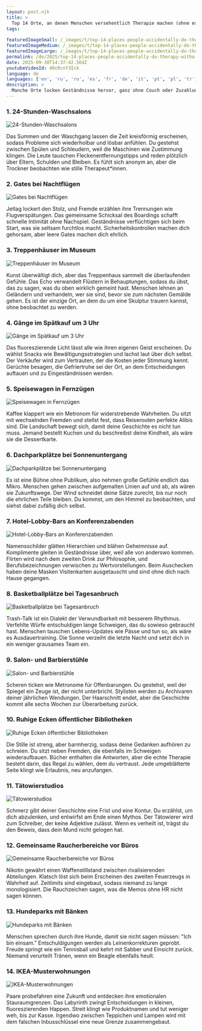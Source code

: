 ```yaml
---
layout: post.njk
title: >
  Top 14 Orte, an denen Menschen versehentlich Therapie machen (ohne es Therapie zu nennen)
tags:
  
featuredImageSmall: /_images/t/top-14-places-people-accidentally-do-therapy-witho-cover-de-small.webp
featuredImageMedium: /_images/t/top-14-places-people-accidentally-do-therapy-witho-cover-de-medium.webp
featuredImageLarge: /_images/t/top-14-places-people-accidentally-do-therapy-witho-cover-de-large.webp
permalink: /de/2025/top-14-places-people-accidentally-do-therapy-witho.html
date: 2025-09-30T14:37:42.564Z
youtubeVideoId: 40cRcnY3Ick
language: de
languages: ['en', 'ru', 'ro', 'es', 'fr', 'de', 'it', 'pt', 'pl', 'tr']
description: >
  Manche Orte locken Geständnisse hervor, ganz ohne Couch oder Zuzahlung. Das sind die ungeplanten Kliniken, in denen Fremde Geheimnisse tauschen, Stimmungen sich lösen oder verhärten und kleine Rituale Angst in Geschichten verwandeln. Sie wirken liminal, ein wenig regellos und auf seltsame Weise sicher für die Wahrheiten, denen du am Mittag ausweichst.
---
```


### 1. 24-Stunden-Waschsalons

![24-Stunden-Waschsalons](/_images/4/4780a1708105060295e94aa932952792-medium.webp)

Das Summen und der Waschgang lassen die Zeit kreisförmig erscheinen, sodass Probleme sich wiederholbar und lösbar anfühlen. Du gestehst zwischen Spülen und Schleudern, weil die Maschinen wie Zustimmung klingen. Die Leute tauschen Fleckenentfernungstipps und reden plötzlich über Eltern, Schulden und Bleiben. Es fühlt sich anonym an, aber die Trockner beobachten wie stille Therapeut*innen.

### 2. Gates bei Nachtflügen

![Gates bei Nachtflügen](/_images/8/8ef54fac5d2f1b36d0c37d0f138e219d-medium.webp)

Jetlag lockert den Stolz, und Fremde erzählen ihre Trennungen wie Flugverspätungen. Das gemeinsame Schicksal des Boardings schafft schnelle Intimität ohne Nachspiel. Geständnisse verflüchtigen sich beim Start, was sie seltsam furchtlos macht. Sicherheitskontrollen machen dich gehorsam, aber leere Gates machen dich ehrlich.

### 3. Treppenhäuser im Museum

![Treppenhäuser im Museum](/_images/8/87a86436b4dbbc3dd4a3f7772e61e833-medium.webp)

Kunst überwältigt dich, aber das Treppenhaus sammelt die überlaufenden Gefühle. Das Echo verwandelt Flüstern in Behauptungen, sodass du übst, das zu sagen, was du oben wirklich gemeint hast. Menschen lehnen an Geländern und verhandeln, wer sie sind, bevor sie zum nächsten Gemälde gehen. Es ist der einzige Ort, an dem du um eine Skulptur trauern kannst, ohne beobachtet zu werden.

### 4. Gänge im Spätkauf um 3 Uhr

![Gänge im Spätkauf um 3 Uhr](/_images/f/fa10945472ad83d3ad5c1ca38f2b9cf6-medium.webp)

Das fluoreszierende Licht lässt alle wie ihren eigenen Geist erscheinen. Du wählst Snacks wie Bewältigungsstrategien und lachst laut über dich selbst. Der Verkäufer wird zum Vertrauten, der die Kosten jeder Stimmung kennt. Gerüchte besagen, die Gefriertruhe sei der Ort, an dem Entscheidungen auftauen und zu Eingeständnissen werden.

### 5. Speisewagen in Fernzügen

![Speisewagen in Fernzügen](/_images/f/fe284dbf3312f983f36fc8d31102c82d-medium.webp)

Kaffee klappert wie ein Metronom für widerstrebende Wahrheiten. Du sitzt mit wechselnden Fremden und stellst fest, dass Reiserouten perfekte Alibis sind. Die Landschaft bewegt sich, damit deine Geschichte es nicht tun muss. Jemand bestellt Kuchen und du beschreibst deine Kindheit, als wäre sie die Dessertkarte.

### 6. Dachparkplätze bei Sonnenuntergang

![Dachparkplätze bei Sonnenuntergang](/_images/0/04afe6e439d40828c3b6f41cde7178b1-medium.webp)

Es ist eine Bühne ohne Publikum, also nehmen große Gefühle endlich das Mikro. Menschen gehen zwischen aufgemalten Linien auf und ab, als wären sie Zukunftswege. Der Wind schneidet deine Sätze zurecht, bis nur noch die ehrlichen Teile bleiben. Du kommst, um den Himmel zu beobachten, und siehst dabei zufällig dich selbst.

### 7. Hotel-Lobby-Bars an Konferenzabenden

![Hotel-Lobby-Bars an Konferenzabenden](/_images/0/08ec5371387a796cba0c1609734c9bb3-medium.webp)

Namensschilder glätten Hierarchien und blähen Geheimnisse auf. Komplimente gleiten in Geständnisse über, weil alle von anderswo kommen. Flirten wird nach dem zweiten Drink zur Philosophie, und Berufsbezeichnungen verwischen zu Wertvorstellungen. Beim Auschecken haben deine Masken Visitenkarten ausgetauscht und sind ohne dich nach Hause gegangen.

### 8. Basketballplätze bei Tagesanbruch

![Basketballplätze bei Tagesanbruch](/_images/f/fcb0bc6753e4ebc036b1dcb694e1d194-medium.webp)

Trash-Talk ist ein Dialekt der Verwundbarkeit mit besserem Rhythmus. Verfehlte Würfe entschuldigen lange Schweigen, das du sowieso gebraucht hast. Menschen tauschen Lebens-Updates wie Pässe und tun so, als wäre es Ausdauertraining. Die Sonne verzeiht die letzte Nacht und setzt dich in ein weniger grausames Team ein.

### 9. Salon- und Barbierstühle

![Salon- und Barbierstühle](/_images/e/ee813e68f6af3a49d8a659bfc347612c-medium.webp)

Scheren ticken wie Metronome für Offenbarungen. Du gestehst, weil der Spiegel ein Zeuge ist, der nicht unterbricht. Stylisten werden zu Archivaren deiner jährlichen Wendungen. Der Haarschnitt endet, aber die Geschichte kommt alle sechs Wochen zur Überarbeitung zurück.

### 10. Ruhige Ecken öffentlicher Bibliotheken

![Ruhige Ecken öffentlicher Bibliotheken](/_images/e/ee90d3e909b39630d1735ce0a386e276-medium.webp)

Die Stille ist streng, aber barmherzig, sodass deine Gedanken aufhören zu schreien. Du sitzt neben Fremden, die ebenfalls im Schweigen wiederaufbauen. Bücher enthalten die Antworten, aber die echte Therapie besteht darin, das Regal zu wählen, dem du vertraust. Jede umgeblätterte Seite klingt wie Erlaubnis, neu anzufangen.

### 11. Tätowierstudios

![Tätowierstudios](/_images/0/04ca39dcd345edb8e8cb788cb551a6d1-medium.webp)

Schmerz gibt deiner Geschichte eine Frist und eine Kontur. Du erzählst, um dich abzulenken, und entwirfst am Ende einen Mythos. Der Tätowierer wird zum Schreiber, der keine Adjektive zulässt. Wenn es verheilt ist, trägst du den Beweis, dass dein Mund nicht gelogen hat.

### 12. Gemeinsame Raucherbereiche vor Büros

![Gemeinsame Raucherbereiche vor Büros](/_images/e/e35e4be7498665f1f7de342f4b923e60-medium.webp)

Nikotin gewährt einen Waffenstillstand zwischen rivalisierenden Abteilungen. Klatsch löst sich beim Erscheinen des zweiten Feuerzeugs in Wahrheit auf. Zeitlimits sind eingebaut, sodass niemand zu lange monologisiert. Die Rauchzeichen sagen, was die Memos ohne HR nicht sagen können.

### 13. Hundeparks mit Bänken

![Hundeparks mit Bänken](/_images/2/290733840d84aae1386e7ff885dab752-medium.webp)

Menschen sprechen durch ihre Hunde, damit sie nicht sagen müssen: "Ich bin einsam." Entschuldigungen werden als Leinenkorrekturen geprobt. Freude springt wie ein Tennisball und kehrt mit Sabber und Einsicht zurück. Niemand verurteilt Tränen, wenn ein Beagle ebenfalls heult.

### 14. IKEA-Musterwohnungen

![IKEA-Musterwohnungen](/_images/b/baf2bba98aef22dde4c1e2724f188ac6-medium.webp)

Paare probefahren eine Zukunft und entdecken ihre emotionalen Stauraumgrenzen. Das Labyrinth zwingt Entscheidungen in kleinen, fluoreszierenden Happen. Streit klingt wie Produktnamen und tut weniger weh, bis zur Kasse. Irgendwo zwischen Teppichen und Lampen wird mit dem falschen Inbusschlüssel eine neue Grenze zusammengebaut.

